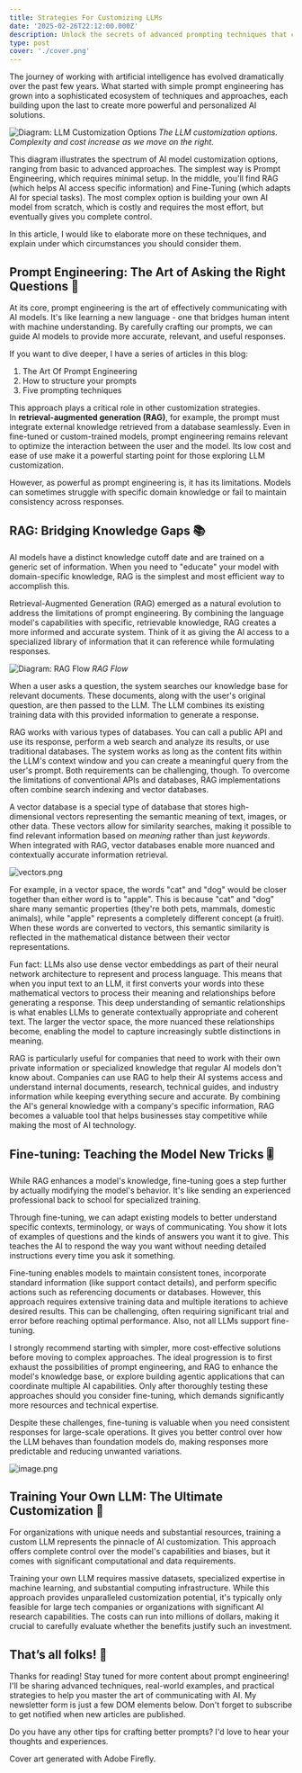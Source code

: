 ```yaml
---
title: Strategies For Customizing LLMs
date: '2025-02-26T22:12:00.000Z'
description: Unlock the secrets of advanced prompting techniques that can dramatically enhance your interactions with AI, transforming simple requests into powerful, precise outputs.
type: post
cover: './cover.png'
---
```


The journey of working with artificial intelligence has evolved dramatically over the past few years. What started with simple prompt engineering has grown into a sophisticated ecosystem of techniques and approaches, each building upon the last to create more powerful and personalized AI solutions.

![Diagram: LLM Customization Options](images/llm-customization-diagram.png)
_The LLM customization options. Complexity and cost increase as we move on the right._

This diagram illustrates the spectrum of AI model customization options, ranging from basic to advanced approaches. The simplest way is Prompt Engineering, which requires minimal setup. In the middle, you'll find RAG (which helps AI access specific information) and Fine-Tuning (which adapts AI for special tasks). The most complex option is building your own AI model from scratch, which is costly and requires the most effort, but eventually gives you complete control.

In this article, I would like to elaborate more on these techniques, and explain under which circumstances you should consider them.

## Prompt Engineering: The Art of Asking the Right Questions 📇

At its core, prompt engineering is the art of effectively communicating with AI models. It's like learning a new language - one that bridges human intent with machine understanding. By carefully crafting our prompts, we can guide AI models to provide more accurate, relevant, and useful responses.

If you want to dive deeper, I have a series of articles in this blog:

1. The Art Of Prompt Engineering
2. How to structure your prompts
3. Five prompting techniques

This approach plays a critical role in other customization strategies. In **retrieval-augmented generation (RAG)**, for example, the prompt must integrate external knowledge retrieved from a database seamlessly. Even in fine-tuned or custom-trained models, prompt engineering remains relevant to optimize the interaction between the user and the model. Its low cost and ease of use make it a powerful starting point for those exploring LLM customization.

However, as powerful as prompt engineering is, it has its limitations. Models can sometimes struggle with specific domain knowledge or fail to maintain consistency across responses.

## RAG: Bridging Knowledge Gaps 📚

AI models have a distinct knowledge cutoff date and are trained on a generic set of information. When you need to "educate" your model with domain-specific knowledge, RAG is the simplest and most efficient way to accomplish this.

Retrieval-Augmented Generation (RAG) emerged as a natural evolution to address the limitations of prompt engineering. By combining the language model's capabilities with specific, retrievable knowledge, RAG creates a more informed and accurate system. Think of it as giving the AI access to a specialized library of information that it can reference while formulating responses.

![Diagram: RAG Flow](images/RAG-diagram.png)
_RAG Flow_

When a user asks a question, the system searches our knowledge base for relevant documents. These documents, along with the user's original question, are then passed to the LLM. The LLM combines its existing training data with this provided information to generate a response.

RAG works with various types of databases. You can call a public API and use its response, perform a web search and analyze its results, or use traditional databases. The system works as long as the content fits within the LLM's context window and you can create a meaningful query from the user's prompt. Both requirements can be challenging, though. To overcome the limitations of conventional APIs and databases, RAG implementations often combine search indexing and vector databases.

A vector database is a special type of database that stores high-dimensional vectors representing the semantic meaning of text, images, or other data. These vectors allow for similarity searches, making it possible to find relevant information based on _meaning_ rather than just _keywords_. When integrated with RAG, vector databases enable more nuanced and contextually accurate information retrieval.

![vectors.png](images/vectors.png)

For example, in a vector space, the words "cat" and "dog" would be closer together than either word is to "apple". This is because "cat" and "dog" share many semantic properties (they're both pets, mammals, domestic animals), while "apple" represents a completely different concept (a fruit). When these words are converted to vectors, this semantic similarity is reflected in the mathematical distance between their vector representations.

Fun fact: LLMs also use dense vector embeddings as part of their neural network architecture to represent and process language. This means that when you input text to an LLM, it first converts your words into these mathematical vectors to process their meaning and relationships before generating a response. This deep understanding of semantic relationships is what enables LLMs to generate contextually appropriate and coherent text. The larger the vector space, the more nuanced these relationships become, enabling the model to capture increasingly subtle distinctions in meaning.

RAG is particularly useful for companies that need to work with their own private information or specialized knowledge that regular AI models don't know about. Companies can use RAG to help their AI systems access and understand internal documents, research, technical guides, and industry information while keeping everything secure and accurate. By combining the AI's general knowledge with a company's specific information, RAG becomes a valuable tool that helps businesses stay competitive while making the most of AI technology.

## Fine-tuning: Teaching the Model New Tricks 🎚️

While RAG enhances a model's knowledge, fine-tuning goes a step further by actually modifying the model's behavior. It's like sending an experienced professional back to school for specialized training.

Through fine-tuning, we can adapt existing models to better understand specific contexts, terminology, or ways of communicating. You show it lots of examples of questions and the kinds of answers you want it to give. This teaches the AI to respond the way you want without needing detailed instructions every time you ask it something.

Fine-tuning enables models to maintain consistent tones, incorporate standard information (like support contact details), and perform specific actions such as referencing documents or databases. However, this approach requires extensive training data and multiple iterations to achieve desired results. This can be challenging, often requiring significant trial and error before reaching optimal performance. Also, not all LLMs support fine-tuning.

I strongly recommend starting with simpler, more cost-effective solutions before moving to complex approaches. The ideal progression is to first exhaust the possibilities of prompt engineering, and RAG to enhance the model's knowledge base, or explore building agentic applications that can coordinate multiple AI capabilities. Only after thoroughly testing these approaches should you consider fine-tuning, which demands significantly more resources and technical expertise.

Despite these challenges, fine-tuning is valuable when you need consistent responses for large-scale operations. It gives you better control over how the LLM behaves than foundation models do, making responses more predictable and reducing unwanted variations.

![image.png](images/image.png)

## Training Your Own LLM: The Ultimate Customization 🐉

For organizations with unique needs and substantial resources, training a custom LLM represents the pinnacle of AI customization. This approach offers complete control over the model's capabilities and biases, but it comes with significant computational and data requirements.

Training your own LLM requires massive datasets, specialized expertise in machine learning, and substantial computing infrastructure. While this approach provides unparalleled customization potential, it's typically only feasible for large tech companies or organizations with significant AI research capabilities. The costs can run into millions of dollars, making it crucial to carefully evaluate whether the benefits justify such an investment.

## That’s all folks! 🙌

Thanks for reading! Stay tuned for more content about prompt engineering! I'll be sharing advanced techniques, real-world examples, and practical strategies to help you master the art of communicating with AI. My newsletter form is just a few DOM elements below. Don't forget to subscribe to get notified when new articles are published.

Do you have any other tips for crafting better prompts? I'd love to hear your thoughts and experiences.

Cover art generated with Adobe Firefly.
